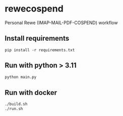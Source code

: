 # rewecospend

Personal Rewe (IMAP-MAIL-PDF-COSPEND) workflow

## Install requirements

```shell
pip install -r requirements.txt
```

## Run with python > 3.11

```bash
python main.py
```

## Run with docker

```bash
./build.sh
./run.sh
```